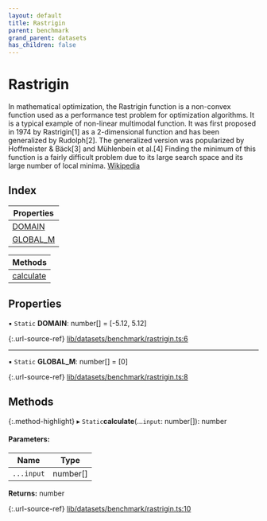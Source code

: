 ```yaml
---
layout: default
title: Rastrigin
parent: benchmark
grand_parent: datasets
has_children: false
---
```


# Rastrigin

In mathematical optimization, the Rastrigin function is a non-convex function used as a performance test problem for optimization algorithms. It is a typical example of non-linear multimodal function. It was first proposed in 1974 by Rastrigin[1] as a 2-dimensional function and has been generalized by Rudolph[2]. The generalized version was popularized by Hoffmeister & Bäck[3] and Mühlenbein et al.[4] Finding the minimum of this function is a fairly difficult problem due to its large search space and its large number of local minima.
[Wikipedia](https://en.wikipedia.org/wiki/Rastrigin_function)

## Index

| Properties |
|-----------|
| [DOMAIN](#domain) |
| [GLOBAL\_M](#global_m) |

| Methods |
|-----------|
| [calculate](#calculate) |

## Properties

▪ `Static` **DOMAIN**: number[] = [-5.12, 5.12]

{:.url-source-ref}
[lib/datasets/benchmark/rastrigin.ts:6](https://github.com/ascentcore/dataspot/blob/12500c0/lib/datasets/benchmark/rastrigin.ts#L6)

___

▪ `Static` **GLOBAL\_M**: number[] = [0]

{:.url-source-ref}
[lib/datasets/benchmark/rastrigin.ts:8](https://github.com/ascentcore/dataspot/blob/12500c0/lib/datasets/benchmark/rastrigin.ts#L8)

## Methods

{:.method-highlight}
▸ `Static`**calculate**(...`input`: number[]): number

#### Parameters:

Name | Type |
------ | ------ |
`...input` | number[] |

**Returns:** number

{:.url-source-ref}
[lib/datasets/benchmark/rastrigin.ts:10](https://github.com/ascentcore/dataspot/blob/12500c0/lib/datasets/benchmark/rastrigin.ts#L10)
